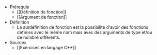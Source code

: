 - Prérequis
	- [[Définition de fonction]]
	- [[Argument de fonction]]
- Définition
	-	La surdéfinition de fonction est la possibilité d'avoir des fonctions définies avec le même nom mais avec des arguments de type et/ou de nombre différents.
- Sources
	-	[[Exercices en langage C++]]